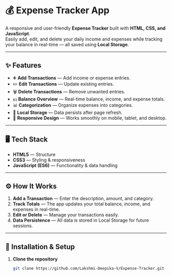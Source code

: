 # 💰 Expense Tracker App  

A responsive and user-friendly **Expense Tracker** built with **HTML, CSS, and JavaScript**.  
Easily add, edit, and delete your daily income and expenses while tracking your balance in real-time — all saved using **Local Storage**.  

---

## ✨ Features  

- ➕ **Add Transactions** — Add income or expense entries.  
- ✏️ **Edit Transactions** — Update existing entries.  
- 🗑 **Delete Transactions** — Remove unwanted entries.  
- 💵 **Balance Overview** — Real-time balance, income, and expense totals.  
- 📊 **Categorization** — Organize expenses into categories.  
- 💾 **Local Storage** — Data persists after page refresh.  
- 📱 **Responsive Design** — Works smoothly on mobile, tablet, and desktop.  

---

## 🖥️ Tech Stack  

- **HTML5** — Structure  
- **CSS3** — Styling & responsiveness  
- **JavaScript (ES6)** — Functionality & data handling  

---

## ⚙️ How It Works  

1. **Add a Transaction** — Enter the description, amount, and category.  
2. **Track Totals** — The app updates your total balance, income, and expenses in real-time.  
3. **Edit or Delete** — Manage your transactions easily.  
4. **Data Persistence** — All data is stored in Local Storage for future sessions.  

---

## 📂 Installation & Setup  

1. **Clone the repository**  
   ```bash
   git clone https://github.com/Lakshmi-Deepika-V/Expense-Tracker.git
